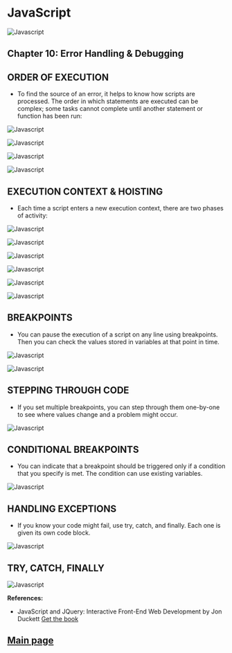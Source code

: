 
# JavaScript

![Javascript](Images201/js.png)

## Chapter 10: Error Handling & Debugging

## ORDER OF EXECUTION

- To find the source of an error, it helps to know how scripts are processed. The order in which statements are executed can be complex; some tasks cannot complete until another statement or function has been run:

![Javascript](Images201/debug1.png)

![Javascript](Images201/debug2.png)

![Javascript](Images201/debug3.png)

![Javascript](Images201/debug4.png)

## EXECUTION CONTEXT & HOISTING

- Each time a script enters a new execution context, there are two phases of activity:

![Javascript](Images201/debug5.png)

![Javascript](Images201/debug6.png)

![Javascript](Images201/debug7.png)

![Javascript](Images201/debug8.png)

![Javascript](Images201/debug9.png)

![Javascript](Images201/debug10.png)

## BREAKPOINTS

- You can pause the execution of a script on any line using breakpoints. Then you can check the values stored in variables at that point in time.

![Javascript](Images201/debug11.png)

![Javascript](Images201/debug12.png)

## STEPPING THROUGH CODE

- If you set multiple breakpoints, you can step through them one-by-one to see where values change and a problem might occur.

![Javascript](Images201/debug13.png)

## CONDITIONAL BREAKPOINTS

- You can indicate that a breakpoint should be triggered only if a condition that you specify is met. The condition can use existing variables.

![Javascript](Images201/debug13.png)

## HANDLING EXCEPTIONS

- If you know your code might fail, use try, catch, and finally. Each one is given its own code block.

![Javascript](Images201/debug14.png)

## TRY, CATCH, FINALLY

![Javascript](Images201/debug15.png)

**References:**

- JavaScript and JQuery: Interactive Front-End Web Development
by Jon Duckett [Get the book](https://www.amazon.com/JavaScript-JQuery-Interactive-Front-End-Development/dp/1118531647)

## [Main page](https://amjadmesmar.github.io/reading-notes/)
